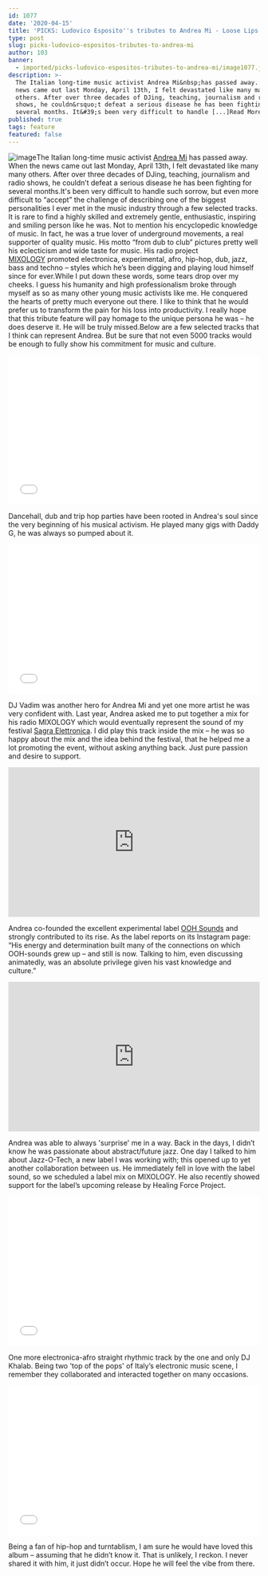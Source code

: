 ```yaml
---
id: 1077
date: '2020-04-15'
title: 'PICKS: Ludovico Esposito''s tributes to Andrea Mi - Loose Lips'
type: post
slug: picks-ludovico-espositos-tributes-to-andrea-mi
author: 103
banner:
  - imported/picks-ludovico-espositos-tributes-to-andrea-mi/image1077.jpeg
description: >-
  The Italian long-time music activist Andrea Mi&nbsp;has passed away. When the
  news came out last Monday, April 13th, I felt devastated like many many
  others. After over three decades of DJing, teaching, journalism and radio
  shows, he couldn&rsquo;t defeat a serious disease he has been fighting for
  several months. It&#39;s been very difficult to handle [...]Read More...
published: true
tags: feature
featured: false
---
```

![image](../imported/picks-ludovico-espositos-tributes-to-andrea-mi/image1077.jpeg)The Italian long-time music activist [Andrea Mi](https://www.facebook.com/mrandreami) has passed away. When the news came out last Monday, April 13th, I felt devastated like many many others. After over three decades of DJing, teaching, journalism and radio shows, he couldn’t defeat a serious disease he has been fighting for several months.It's been very difficult to handle such sorrow, but even more difficult to “accept” the challenge of describing one of the biggest personalities I ever met in the music industry through a few selected tracks. It is rare to find a highly skilled and extremely gentle, enthusiastic, inspiring and smiling person like he was. Not to mention his encyclopedic knowledge of music. In fact, he was a true lover of underground movements, a real supporter of quality music. His motto “from dub to club” pictures pretty well his eclecticism and wide taste for music. His radio project [MIXOLOGY](https://www.mixcloud.com/andrea_mi/stream/) promoted electronica, experimental, afro, hip-hop, dub, jazz, bass and techno – styles which he’s been digging and playing loud himself since for ever.While I put down these words, some tears drop over my cheeks. I guess his humanity and high professionalism broke through myself as so as many other young music activists like me. He conquered the hearts of pretty much everyone out there. I like to think that he would prefer us to transform the pain for his loss into productivity. I really hope that this tribute feature will pay homage to the unique persona he was – he does deserve it. He will be truly missed.Below are a few selected tracks that I think can represent Andrea. But be sure that not even 5000 tracks would be enough to fully show his commitment for music and culture.

<iframe width='100%' height='300' scrolling='no' frameborder='no' allow='autoplay' src='//www.youtube.com/embed/7ew2SmgT5sk?wmode=opaque'></iframe>

Dancehall, dub and trip hop parties have been rooted in Andrea's soul since the very beginning of his musical activism. He played many gigs with Daddy G, he was always so pumped about it.

<iframe width='100%' height='300' scrolling='no' frameborder='no' allow='autoplay' src='//www.youtube.com/embed/tzp4m53GgAY?wmode=opaque'></iframe>

DJ Vadim was another hero for Andrea Mi and yet one more artist he was very confident with. Last year, Andrea asked me to put together a mix for his radio MIXOLOGY which would eventually represent the sound of my festival [Sagra Elettronica](https://www.facebook.com/sagraelettronica/). I did play this track inside the mix – he was so happy about the mix and the idea behind the festival, that he helped me a lot promoting the event, without asking anything back. Just pure passion and desire to support.

<iframe width='100%' height='300' scrolling='no' frameborder='no' allow='autoplay' src='https://bandcamp.com/EmbeddedPlayer/album=3860486165/size=large/bgcol=ffffff/linkcol=63b2cc/tracklist=false/artwork=small/track=4087099158/transparent=true/'></iframe>

Andrea co-founded the excellent experimental label [OOH Sounds](https://ooh-sounds.bandcamp.com/) and strongly contributed to its rise. As the label reports on its Instagram page: “His energy and determination built many of the connections on which OOH-sounds grew up – and still is now. Talking to him, even discussing animatedly, was an absolute privilege given his vast knowledge and culture.”

<iframe width='100%' height='300' scrolling='no' frameborder='no' allow='autoplay' src='https://bandcamp.com/EmbeddedPlayer/album=3671958968/size=large/bgcol=ffffff/linkcol=7137dc/tracklist=false/artwork=small/track=2089652788/transparent=true/'></iframe>

Andrea was able to always 'surprise' me in a way. Back in the days, I didn’t know he was passionate about abstract/future jazz. One day I talked to him about Jazz-O-Tech, a new label I was working with; this opened up to yet another collaboration between us. He immediately fell in love with the label sound, so we scheduled a label mix on MIXOLOGY. He also recently showed support for the label’s upcoming release by Healing Force Project.

<iframe width='100%' height='300' scrolling='no' frameborder='no' allow='autoplay' src='//www.youtube.com/embed/h0p-2tORhBE?wmode=opaque'></iframe>

One more electronica-afro straight rhythmic track by the one and only DJ Khalab. Being two 'top of the pops' of Italy’s electronic music scene, I remember they collaborated and interacted together on many occasions.

<iframe width='100%' height='300' scrolling='no' frameborder='no' allow='autoplay' src='//www.youtube.com/embed/tdyBQkBuSjs?wmode=opaque'></iframe>

Being a fan of hip-hop and turntablism, I am sure he would have loved this album – assuming that he didn’t know it. That is unlikely, I reckon. I never shared it with him, it just didn’t occur. Hope he will feel the vibe from there.